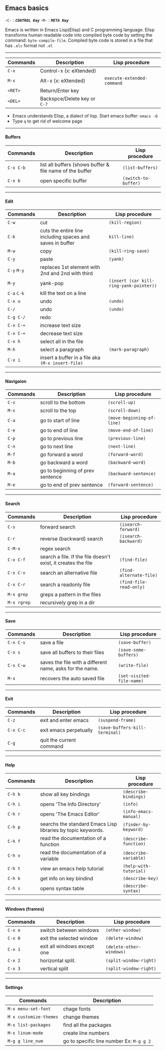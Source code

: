 Emacs basics
------------

-`C-` : _**`CONTROL Key`**_
-`M-` : _**`META Key`**_

Emacs is written in Emacs Lisp(Elisp) and C programming language. Elisp transforms human readable code into compiled byte code by setting the command: `byte-compile-file`. Compiled byte code is stored in a file that has `.elc` format not `.el`

__ __ __ __

| Commands 		| Description 		          | Lisp procedure 	  		 | 
|---------------|-----------------------------|--------------------------|
| `C-x`			| Control-x	(x: eXtended)	  |					         |	
| `M-x` 		| Alt-x (x: eXtended)		  |`execute-extended-command`|
| `<RET>` 		| Return/Enter key            |							 |
| `<DEL>` 		| Backspce/Delete key or `C-?`|                   		 |

- Emacs understands Elisp, a dialect of lisp. Start emacs buffer: `emacs -Q`
- Type `q` to get rid of welcome page

__ __ __ __

#### Buffers
| Commands 		| Description 				                     		     | Lisp procedure 	   | 
|---------------|------------------------------------------------------------|---------------------|
| `C-x C-b`     | list all buffers (shows buffer & file name of the buffer	 |`(list-buffers)`	   |
| `C-x b`       | open specific buffer										 |`(switch-to-buffer)` |					 

__ __ __ __

#### Edit
| Commands 		| Description 				                     		     | Lisp procedure 	                     | 
|---------------|------------------------------------------------------------|---------------------------------------|
| `C-w`     	| cut 														 |`(kill-region)`					     | 
| `C-k`         | cuts the entire line including spaces and saves in buffer  |`kill-line)`					 		 |		    
| `M-w`         | copy														 |`(kill-ring-save)`					 |
| `C-y`         | paste														 |`(yank)`					 			 |
| `C-y` `M-y`   | replaces 1st element with 2nd and 2nd with third 			 |					                     |
| `M-y` 	    | yank-pop													 |`(insert (car kill-ring-yank-pointer))`|
| `C-a` `C-k`	| kill the text on a line									 |										 |
| `C-x u`    	| undo														 | `(undo)`								 |
| `C-/`         | undo														 | `(undo)`								 |
| `C-g C-/`     | redo														 |										 |
| `C-x C-+` 	| increase text size										 |										 |
| `C-x C-+`     | decrease text size										 |										 |
| `C-x h`       | select all in the file  									 |										 |
| `M-h`	        | select a paragraph										 | `(mark-paragraph)`					 |
| `C-x i`       | insert a buffer in a file aka `(M-x insert-file)`          |       							     |		              
__ __ __ __

#### Navigaion
| Commands 		    | Description 				                     		     | Lisp procedure 	          | 
|-------------------|------------------------------------------------------------|----------------------------|
| `C-v` 		    | scroll to the bottom										 |`(scroll-up)`				  |
| `M-v`             | scroll to the top											 |`(scroll-down)`			  |
| `C-a`		        | go to start of line   									 |`(move-beginning-of-line)`  |					
| `C-e`		        | go to end of line                                          |`(move-end-of-line)`        |
| `C-p`	            | go to previous line                                        |`(previous-line)`           |
| `C-n` 	   		| go to next line                                            |`(next-line)`               |
| `M-f`             | go forward a word                                          |`(forward-word)`            |
| `M-b`             | go backward a word                                         |`(backward-word)`           |
| `M-a`		        | go to beginning of prev sentence                           |`(backward-sentence)`       |
| `M-e`		        | go to end of prev sentence                                 |`(forward-sentence)`        |

__ __ __ __

#### Search
| Commands 		| Description 				                     		        | Lisp procedure 	      | 
|---------------|---------------------------------------------------------------|-------------------------|
| `C-s`         | forward search                    						    |`(isearch-forward)`	  |
| `C-r`         | reverse (backward) search                 					|`(isearch-backward)`	  |
| `C-M-x`       | regex search                    								|		                  |					 
| `C-x C-f`     | search a file. If the file doesn't exist, it creates the file |`(find-file)`            |	
| `C-x C-v`     | search an alternative file                                    |`(find-alternate-file)`  |        	
| `C-x C-r`     | search a readonly file     								    |`(find-file-read-only)`  |						
| `M-x grep`    | greps a pattern in the files                   				|				          |					 
| `M-x rgrep`   | recursively grep in a dir                  					|					      |					 
           		
__ __ __ __

#### Save
| Commands 		| Description 				                     		     | Lisp procedure 	         | 
|---------------|------------------------------------------------------------|---------------------------|
| `C-x C-s`     | save a file                  							     |`(save-buffer)`		     |
| `C-x s`       | save all buffers to their files                  			 |`(save-some-buffers)`      |					 
| `C-s C-w`     | saves the file with a different name, asks for the name.   |`(write-file)`		     | 
| `M-x`		    | recovers the auto saved file                               |`(set-visited-file-name)`  |                  

__ __ __ __

#### Exit
| Commands 		| Description 				                     		     | Lisp procedure 	 			| 
|---------------|------------------------------------------------------------|------------------------------|
|`C-z`          | exit and enter emacs  								     |`(suspend-frame)`             |
|`C-x C-c`      | exit emacs perpetually									 |`(save-buffers-kill-terminal)`|				 
|`C-g`          | quit the current command                                   |					 			|

__ __ __ __

#### Help
| Commands 		  | Description 				                     		     | Lisp procedure 	       |  
|-----------------|--------------------------------------------------------------|-------------------------|
| `C-h b` 		  |	show all key bindings									     |`(describe-bindings)`	   |	
| `C-h i` 		  | opens 'The Info Directory'									 |`(info)`			       |
| `C-h r`		  | opens 'The Emacs Editor'									 |`(info-emacs-manual)`    |
| `C-h p` 		  |	searchs the standard Emacs Lisp libraries by topic keywords. |`(finder-by-keyword)`    |
| `C-h f` 		  |	read the documentation of a function						 |`(describe-function)`    |
| `C-h v` 		  |	read the documentation of a variable 						 |`(describe-variable)`    |
| `C-h t` 		  |	view an emacs help tutorial								     |`(help-with-tutorial)`   | 					
| `C-h k` 		  |	get info on key bindind										 |`(describe-key)`	       |	
| `C-h s` 		  |	opens syntax table										     |`(describe-syntax)`	   |

__ __ __ __

#### Windows (frames)
| Commands 		| Description 				                     		     | Lisp procedure 	       | 
|---------------|------------------------------------------------------------|-------------------------|
|`C-x o`		| switch between windows                                     |`(other-window)`         |
|`C-x 0` 		| exit the selected window     								 |`(delete-window)`		   |			  
|`C-x 1` 		| exit all windows except one 								 |`(delete-other-windows)` |	
|`C-x 2`        | horizontal split.                                      	 |`(split-window-right)`   |
|`C-x 3`        | vertical split 										     |`(split-window-right)`   |					 

__ __ __ __

#### Settings
| Commands 			            | Description                               |
|-------------------------------|-------------------------------------------|
| `M-x menu-set-font`	        | chage fonts				                |
| `M x customize-themes`        | change themes                             |
| `M-x list-packages`	  		| find all the packages                     |
| `M-x linum-mode`  			| create line numbers                       |                   
| `M-g g line_num`  			| go to specific line number Ex: `M-g g 2`  |      



